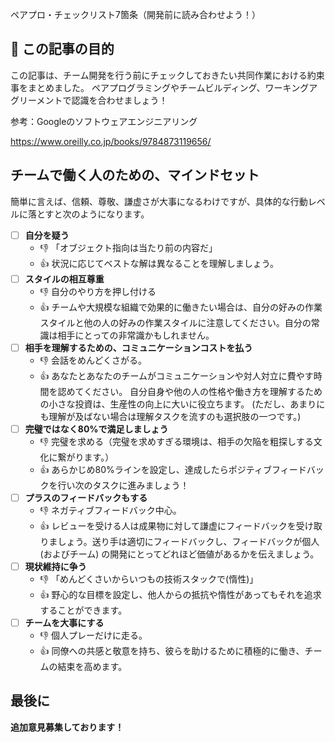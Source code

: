 ペアプロ・チェックリスト7箇条（開発前に読み合わせよう！）



## 🏁 この記事の目的

この記事は、チーム開発を行う前にチェックしておきたい共同作業における約束事をまとめました。
ペアプログラミングやチームビルディング、ワーキングアグリーメントで認識を合わせましょう！

参考：Googleのソフトウェアエンジニアリング

https://www.oreilly.co.jp/books/9784873119656/



## チームで働く人のための、マインドセット

簡単に言えば、信頼、尊敬、謙虚さが大事になるわけですが、具体的な行動レベルに落とすと次のようになります。

- [ ] **自分を疑う**
    - 👎 「オブジェクト指向は当たり前の内容だ」
    - 👍 状況に応じてベストな解は異なることを理解しましょう。
- [ ] **スタイルの相互尊重**
    - 👎 自分のやり方を押し付ける
    - 👍 チームや大規模な組織で効果的に働きたい場合は、自分の好みの作業スタイルと他の人の好みの作業スタイルに注意してください。自分の常識は相手にとっての非常識かもしれません。
- [ ] **相手を理解するための、コミュニケーションコストを払う** 
    - 👎 会話をめんどくさがる。
    - 👍 あなたとあなたのチームがコミュニケーションや対人対立に費やす時間を認めてください。
    自分自身や他の人の性格や働き方を理解するための小さな投資は、生産性の向上に大いに役立ちます。
    (ただし、あまりにも理解が及ばない場合は理解タスクを流すのも選択肢の一つです。)
- [ ] **完璧ではなく80%で満足しましょう**
    - 👎 完璧を求める（完璧を求めすぎる環境は、相手の欠陥を粗探しする文化に繋がります。）
    - 👍 あらかじめ80%ラインを設定し、達成したらポジティブフィードバックを行い次のタスクに進みましょう！
- [ ] **プラスのフィードバックもする**
    - 👎 ネガティブフィードバック中心。
    - 👍 レビューを受ける人は成果物に対して謙虚にフィードバックを受け取りましょう。送り手は適切にフィードバックし、フィードバックが個人 (およびチーム) の開発にとってどれほど価値があるかを伝えましょう。
- [ ] **現状維持に争う**
    - 👎 「めんどくさいからいつもの技術スタックで(惰性)」
    - 👍 野心的な目標を設定し、他人からの抵抗や惰性があってもそれを追求することができます。
- [ ] **チームを大事にする**
    - 👎 個人プレーだけに走る。
    - 👍 同僚への共感と敬意を持ち、彼らを助けるために積極的に働き、チームの結束を高めます。



## 最後に

**追加意見募集しております！**


